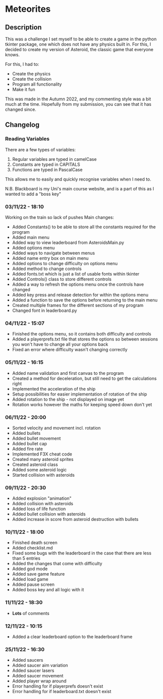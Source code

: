 # Meteorites
## Description
This was a challenge I set myself to be able to create a game in the python tkinter package, one which does not have any physics built in.
For this, I decided to create my version of Asteroid, the classic game that everyone knows.

For this, I had to:
- Create the physics
- Create the collision
- Program all functionality
- Make it fun

This was made in the Autumn 2022, and my commenting style was a bit much at the time. Hopefully from my submission, you can see that it has changed since.

## Changelog

### Reading Variables
There are a few types of variables:
1. Regular variables are typed in camelCase
2. Constants are typed in CAPITALS
3. Functions are typed in PascalCase

This allows me to easily and quickly recognise variables when I need to.

N.B. Blackboard is my Uni's main course website, and is a part of this as I wanted to add a "boss key"

### 03/11/22 - 18:10
Working on the train so lack of pushes
Main changes:
- Added Constants() to be able to store all the constants required for the program
- Added main menu
- Added way to view leaderboard from AsteroidsMain.py
- Added options menu
- Added ways to navigate between menus
- Added name entry box on main menu
- Added options to change difficulty on options menu
- Added method to change controls
- Added fonts.txt which is just a list of usable fonts within tkinter
- Added Controls() class to store different controls
- Added a way to refresh the options menu once the controls have changed
- Added key press and release detection for within the options menu
- Added a function to save the options before returning to the main menu
- Created multiple frames for the different sections of my program
- Changed font in leaderboard.py

### 04/11/22 - 15:07
- Finished the options menu, so it contains both difficulty and controls
- Added a playerprefs.txt file that stores the options so between sessions you won't have to change all your options back
- Fixed an error where difficulty wasn't changing correctly

### 05/11/22 - 16:15
- Added name validation and first canvas to the program
- Created a method for deceleration, but still need to get the calculations right
- Implemented the acceleration of the ship
- Setup possibilities for easier implementation of rotation of the ship
- Added rotation to the ship - not displayed on image yet
- Rotation works however the maths for keeping speed down don't yet

### 06/11/22 - 20:00
- Sorted velocity and movement incl. rotation
- Added bullets
- Added bullet movement
- Added bullet cap
- Added fire rate
- Implemented F3X cheat code
- Created many asteroid sprites
- Created asteroid class
- Added some asteroid logic
- Started collision with asteroids

### 09/11/22 - 20:30
- Added explosion "animation"
- Added collision with asteroids
- Added loss of life function
- Added bullet collision with asteroids
- Added increase in score from asteroid destruction with bullets

### 10/11/22 - 18:00
- Finished death screen
- Added checklist.md
- Fixed some bugs with the leaderboard in the case that there are less than 5 entries
- Added the changes that come with difficulty
- Added god mode
- Added save game feature
- Added load game
- Added pause screen
- Added boss key and all logic with it

### 11/11/22 - 18:30
- **Lots** of comments

### 12/11/22 - 10:15
- Added a clear leaderboard option to the leaderboard frame

### 25/11/22 - 16:30
- Added saucers
- Added saucer aim variation
- Added saucer lasers
- Added saucer movement
- Added player wrap around
- Error handling for if playerprefs doesn't exist
- Error handling for if leaderboard.txt doesn't exist